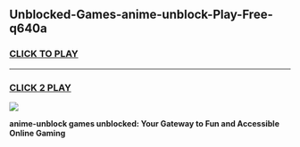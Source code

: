 
## Unblocked-Games-anime-unblock-Play-Free-q640a
<h3>
<a href="https://premium76.site?title=anime-unblock&ref=23A">CLICK TO PLAY</a></h3>
<hr>

<h3>
<a href="https://premium76.site?title=anime-unblock&ref=23A">CLICK 2 PLAY</a>
  
</h3>

<a href="https://premium76.site?title=anime-unblock&ref=23A"><img src="https://clearcache.store/games.png"></a>


**anime-unblock games unblocked: Your Gateway to Fun and Accessible Online Gaming**
